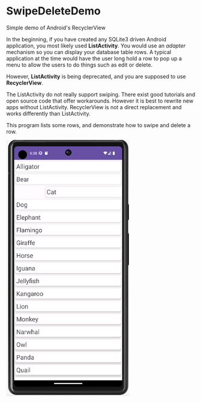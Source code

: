 # SwipeDeleteDemo
Simple demo of Android's RecyclerView 

In the beginning, if you have created any SQLite3 driven Android application, you most likely used **ListActivity**. 
You would use an *adapter* mechanism so you can display your database table rows. 
A typical application at the time would have the user long hold a row to pop up a menu to allow the users to do things 
such as edit or delete. 

However, **ListActivity** is being deprecated, and you are supposed to use **RecyclerView**.

The ListActivity do not really support swiping. There exist good tutorials and open source code that offer workarounds.
However it is best to rewrite new apps without ListActivity.
RecyclerView is not a direct replacement and works differently than ListActivity.

This program lists some rows, and demonstrate how to swipe and delete a row.


![screenshot](https://github.com/alexcmak/SwipeDeleteDemo/blob/main/swipe_right.png)
